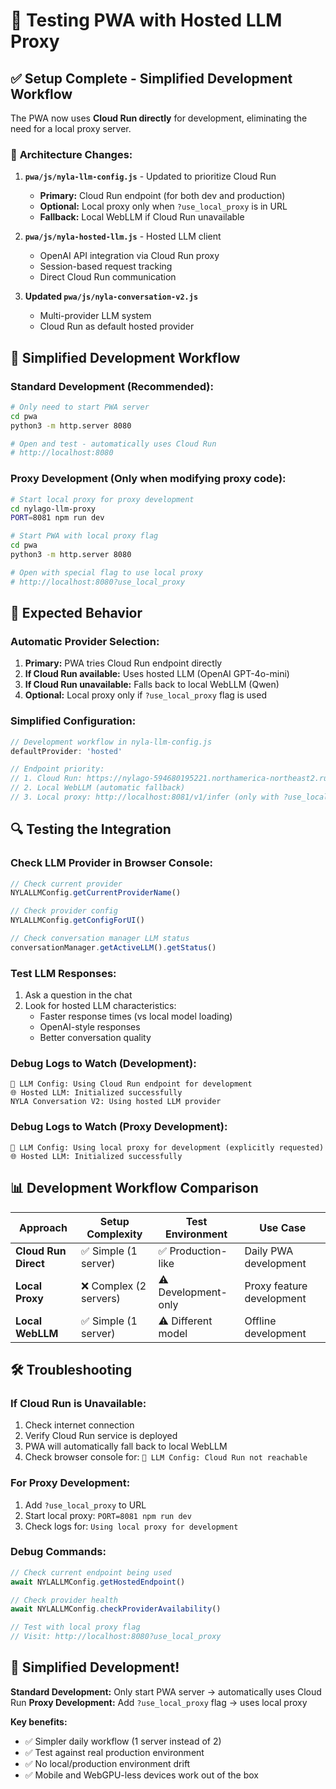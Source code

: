 # 🧪 Testing PWA with Hosted LLM Proxy

## ✅ **Setup Complete - Simplified Development Workflow**

The PWA now uses **Cloud Run directly** for development, eliminating the need for a local proxy server.

### 🔧 **Architecture Changes:**

1. **`pwa/js/nyla-llm-config.js`** - Updated to prioritize Cloud Run
   - **Primary:** Cloud Run endpoint (for both dev and production)
   - **Optional:** Local proxy only when `?use_local_proxy` is in URL
   - **Fallback:** Local WebLLM if Cloud Run unavailable

2. **`pwa/js/nyla-hosted-llm.js`** - Hosted LLM client
   - OpenAI API integration via Cloud Run proxy
   - Session-based request tracking
   - Direct Cloud Run communication

3. **Updated `pwa/js/nyla-conversation-v2.js`**
   - Multi-provider LLM system
   - Cloud Run as default hosted provider

## 🚀 **Simplified Development Workflow**

### **Standard Development (Recommended):**
```bash
# Only need to start PWA server
cd pwa
python3 -m http.server 8080

# Open and test - automatically uses Cloud Run
# http://localhost:8080
```

### **Proxy Development (Only when modifying proxy code):**
```bash
# Start local proxy for proxy development
cd nylago-llm-proxy
PORT=8081 npm run dev

# Start PWA with local proxy flag
cd pwa
python3 -m http.server 8080

# Open with special flag to use local proxy
# http://localhost:8080?use_local_proxy
```

## 🎯 **Expected Behavior**

### **Automatic Provider Selection:**
1. **Primary:** PWA tries Cloud Run endpoint directly
2. **If Cloud Run available:** Uses hosted LLM (OpenAI GPT-4o-mini) 
3. **If Cloud Run unavailable:** Falls back to local WebLLM (Qwen)
4. **Optional:** Local proxy only if `?use_local_proxy` flag is used

### **Simplified Configuration:**
```javascript
// Development workflow in nyla-llm-config.js
defaultProvider: 'hosted'

// Endpoint priority:
// 1. Cloud Run: https://nylago-594680195221.northamerica-northeast2.run.app/v1/infer
// 2. Local WebLLM (automatic fallback)
// 3. Local proxy: http://localhost:8081/v1/infer (only with ?use_local_proxy)
```

## 🔍 **Testing the Integration**

### **Check LLM Provider in Browser Console:**
```javascript
// Check current provider
NYLALLMConfig.getCurrentProviderName()

// Check provider config
NYLALLMConfig.getConfigForUI()

// Check conversation manager LLM status
conversationManager.getActiveLLM().getStatus()
```

### **Test LLM Responses:**
1. Ask a question in the chat
2. Look for hosted LLM characteristics:
   - Faster response times (vs local model loading)
   - OpenAI-style responses
   - Better conversation quality

### **Debug Logs to Watch (Development):**
```
🔧 LLM Config: Using Cloud Run endpoint for development
🌐 Hosted LLM: Initialized successfully  
NYLA Conversation V2: Using hosted LLM provider
```

### **Debug Logs to Watch (Proxy Development):**
```
🔧 LLM Config: Using local proxy for development (explicitly requested)
🌐 Hosted LLM: Initialized successfully
```

## 📊 **Development Workflow Comparison**

| Approach | Setup Complexity | Test Environment | Use Case |
|----------|------------------|------------------|----------|
| **Cloud Run Direct** | ✅ Simple (1 server) | ✅ Production-like | Daily PWA development |
| **Local Proxy** | ❌ Complex (2 servers) | ⚠️ Development-only | Proxy feature development |
| **Local WebLLM** | ✅ Simple (1 server) | ⚠️ Different model | Offline development |

## 🛠 **Troubleshooting**

### **If Cloud Run is Unavailable:**
1. Check internet connection
2. Verify Cloud Run service is deployed
3. PWA will automatically fall back to local WebLLM
4. Check browser console for: `🔧 LLM Config: Cloud Run not reachable`

### **For Proxy Development:**
1. Add `?use_local_proxy` to URL
2. Start local proxy: `PORT=8081 npm run dev`
3. Check logs for: `Using local proxy for development`

### **Debug Commands:**
```javascript
// Check current endpoint being used
await NYLALLMConfig.getHostedEndpoint()

// Check provider health
await NYLALLMConfig.checkProviderAvailability()

// Test with local proxy flag
// Visit: http://localhost:8080?use_local_proxy
```

## 🎉 **Simplified Development!**

**Standard Development:** Only start PWA server → automatically uses Cloud Run
**Proxy Development:** Add `?use_local_proxy` flag → uses local proxy

**Key benefits:** 
- ✅ Simpler daily workflow (1 server instead of 2)
- ✅ Test against real production environment
- ✅ No local/production environment drift
- ✅ Mobile and WebGPU-less devices work out of the box